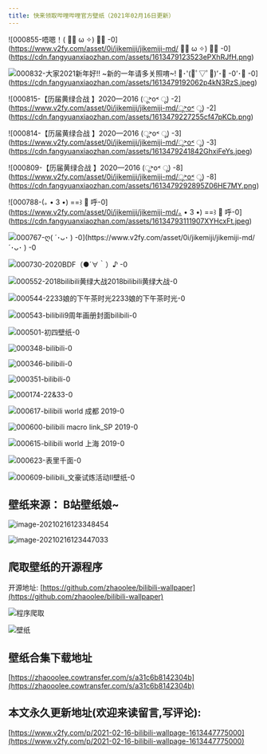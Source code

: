 ```yaml
---
title: 快来领取哔哩哔哩官方壁纸（2021年02月16日更新）
---
```




![000855-唔嗯！( ✧ ω ✧) 🧧🧧 -0](https://www.v2fy.com/asset/0i/jikemiji/jikemiji-md/ ✧ ω ✧) 🧧🧧 -0](https://cdn.fangyuanxiaozhan.com/assets/1613479123523ePXhRJfH.png)



![000832-大家2021新年好!! ~新的一年请多关照唷~! ･'(ﾟ▽ﾟ)’･ -0](https://www.v2fy.com/asset/0i/jikemiji/jikemiji-md/ﾟ▽ﾟ)’･ -0](https://cdn.fangyuanxiaozhan.com/assets/1613479192062p4kN3RzS.jpeg)





![000815-【历届黄绿合战 】2020—2016 ‍(ू˃o˂ ू) -2](https://www.v2fy.com/asset/0i/jikemiji/jikemiji-md/ू˃o˂ ू) -2](https://cdn.fangyuanxiaozhan.com/assets/1613479227255cf47pKCb.png)





![000814-【历届黄绿合战 】2020—2016 ‍(ू˃o˂ ू) -3](https://www.v2fy.com/asset/0i/jikemiji/jikemiji-md/ू˃o˂ ू) -3](https://cdn.fangyuanxiaozhan.com/assets/1613479241842GhxiFeYs.jpeg)







![000809-【历届黄绿合战 】2020—2016 ‍(ू˃o˂ ू) -8](https://www.v2fy.com/asset/0i/jikemiji/jikemiji-md/ू˃o˂ ू) -8](https://cdn.fangyuanxiaozhan.com/assets/1613479292895Z06HE7MY.png)



![000788-(｡ •  3 •)  ==꒱ 🍂 呼-0](https://www.v2fy.com/asset/0i/jikemiji/jikemiji-md/｡ •  3 •)  ==꒱ 🍂 呼-0](https://cdn.fangyuanxiaozhan.com/assets/16134793111907XYHcxFt.jpeg)









![000767-ღ( ´･ᴗ･` ) -0](https://www.v2fy.com/asset/0i/jikemiji/jikemiji-md/ ´･ᴗ･` ) -0](https://cdn.fangyuanxiaozhan.com/assets/1613479349528B6p4ScNb.jpeg)



![000730-2020BDF（●´∀｀）♪ -0](https://cdn.fangyuanxiaozhan.com/assets/1613479386285h7CcJFxn.jpeg)

![000552-2018bilibili黄绿大战2018bilibili黄绿大战-0](https://cdn.fangyuanxiaozhan.com/assets/1613479435857s8aXwRRW.png)







![000544-2233娘的下午茶时光2233娘的下午茶时光-0](https://cdn.fangyuanxiaozhan.com/assets/16134794878327ewrPm5s.jpeg)

![000543-bilibili9周年画册封面bilibili-0](https://cdn.fangyuanxiaozhan.com/assets/16134794866518mpjhxC0.jpeg)



 ![000501-初四壁纸-0](https://cdn.fangyuanxiaozhan.com/assets/1613479542413M7TM3SNS.png)



![000348-bilibili-0](https://cdn.fangyuanxiaozhan.com/assets/1613479628826HiQ0wBk6.jpeg)



![000346-bilibili-0](https://cdn.fangyuanxiaozhan.com/assets/16134796494525eNsWR6F.jpeg)



![000351-bilibili-0](https://cdn.fangyuanxiaozhan.com/assets/1613479671304xsEttQ57.jpeg)



![000174-22&33-0](https://cdn.fangyuanxiaozhan.com/assets/1613479707194GQdQ75JJ.jpeg)



![000617-bilibili world 成都 2019-0](https://cdn.fangyuanxiaozhan.com/assets/1613479896591XNwTmZFc.jpeg)



![000600-bilibili macro link_SP 2019-0](https://cdn.fangyuanxiaozhan.com/assets/1613479991470rXk4XFQP.jpeg)

![000615-bilibili world 上海 2019-0](https://cdn.fangyuanxiaozhan.com/assets/16134799131817BBSjiMp.jpeg)



![000623-表里千面-0](https://cdn.fangyuanxiaozhan.com/assets/1613479932072imezfEsb.png)







![000609-bilibili_文豪试炼活动Ⅱ壁纸-0](https://cdn.fangyuanxiaozhan.com/assets/16134799612360DF5G845.jpeg)







## 壁纸来源： B站壁纸娘~



![image-20210216123348454](https://cdn.fangyuanxiaozhan.com/assets/16134500328321SYW5WiE.png)



![image-20210216123447033](https://cdn.fangyuanxiaozhan.com/assets/1613450090434rRJDidDc.png)







## 爬取壁纸的开源程序



开源地址: [https://github.com/zhaoolee/bilibili-wallpaper](https://github.com/zhaoolee/bilibili-wallpaper)



![程序爬取](https://cdn.fangyuanxiaozhan.com/assets/1613451683379GfTdwAcd.gif)



![壁纸](https://cdn.fangyuanxiaozhan.com/assets/1613451474023JFPQ5BkT.png)

## 壁纸合集下载地址



[https://zhaooolee.cowtransfer.com/s/a31c6b8142304b](https://zhaooolee.cowtransfer.com/s/a31c6b8142304b)




## 本文永久更新地址(欢迎来读留言,写评论):

[https://www.v2fy.com/p/2021-02-16-bilibili-wallpage-1613447775000](https://www.v2fy.com/p/2021-02-16-bilibili-wallpage-1613447775000)

